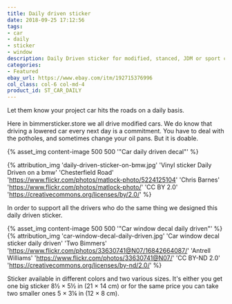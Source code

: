 ```yaml
---
title: Daily driven sticker
date: 2018-09-25 17:12:56
tags:
- car
- daily
- sticker
- window
description: Daily Driven sticker for modified, stanced, JDM or sport cars. Sticker is contour cut of premium vinyls. Never fades out.
categories:
- Featured
ebay_url: https://www.ebay.com/itm/192715376996
col_class: col-6 col-md-4
product_id: ST_CAR_DAILY
---
```


Let them know your project car hits the roads on a daily basis.

<!-- more -->
<!-- {% asset_img content-image sticker-daily-driven.jpg 500 500 'Daily driven sticker for stanced or modified cars"Vinyl car window sticker daily driven"' %} -->

Here in bimmersticker.store we all drive modified cars. We do know that driving a lowered car every next day is a commitment. You have to deal with the potholes, and sometimes change your oil pans. But it is doable.

{% asset_img content-image  500 500 '"Car daily driven decal"' %}

{% attribution_img
  'daily-driven-sticker-on-bmw.jpg'
  'Vinyl sticker Daily Driven on a bmw'
  'Chesterfield Road'
  'https://www.flickr.com/photos/matlock-photo/5224125104'
  'Chris Barnes'
  'https://www.flickr.com/photos/matlock-photo/'
  'CC BY 2.0'
  'https://creativecommons.org/licenses/by/2.0/'
%}

In order to support all the drivers who do the same thing we designed this daily driven sticker.

{% asset_img content-image  500 500 '"Car window decal daily driven"' %}
{% attribution_img
  'car-window-decal-daily-driven.jpg'
  'Car window decal sticker daily driven'
  'Two Bimmers'
  'https://www.flickr.com/photos/33630741@N07/16842664087/'
  'Antrell Williams'
  'https://www.flickr.com/photos/33630741@N07/'
  'CC BY-ND 2.0'
  'https://creativecommons.org/licenses/by-nd/2.0/'
%}

Sticker available in different colors and two various sizes. It's either you get one big sticker 8½ × 5½ in (21 × 14 cm) or for the same price you can take two smaller ones 5 × 3¼ in (12 × 8 cm).
